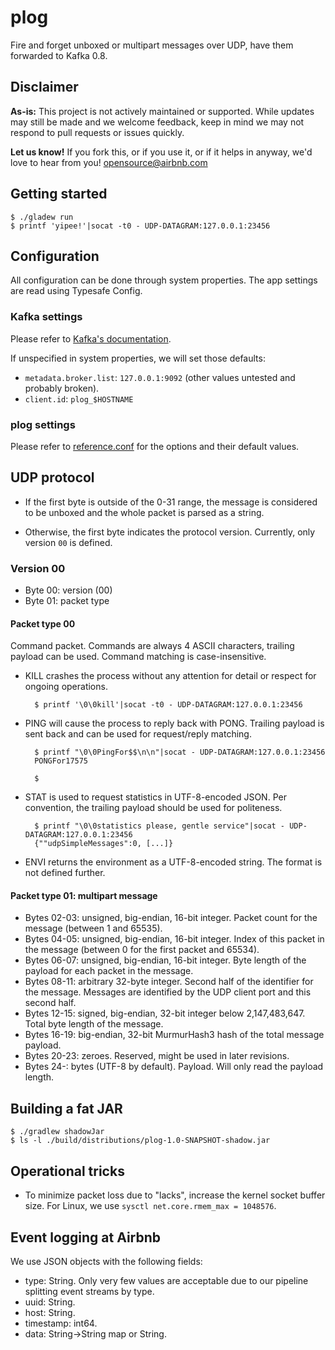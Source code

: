 # plog

Fire and forget unboxed or multipart messages over UDP, have them forwarded to Kafka 0.8.

## Disclaimer

**As-is:** This project is not actively maintained or supported.
While updates may still be made and we welcome feedback, keep in mind we may not respond to pull requests or issues quickly.

**Let us know!** If you fork this, or if you use it, or if it helps in anyway, we'd love to hear from you! opensource@airbnb.com


## Getting started

    $ ./gladew run
    $ printf 'yipee!'|socat -t0 - UDP-DATAGRAM:127.0.0.1:23456

## Configuration

All configuration can be done through system properties.
The app settings are read using Typesafe Config.

### Kafka settings

Please refer to [Kafka's documentation](http://kafka.apache.org/08/configuration.html).

If unspecified in system properties, we will set those defaults:
- `metadata.broker.list`: `127.0.0.1:9092` (other values untested and probably broken).
- `client.id`: `plog_$HOSTNAME`

### plog settings

Please refer to [reference.conf](src/main/resources/reference.conf) for the options and their default values.

## UDP protocol

- If the first byte is outside of the 0-31 range, the message is considered to be unboxed and the whole packet is parsed as a string.

- Otherwise, the first byte indicates the protocol version. Currently, only version `00` is defined.

### Version 00

- Byte 00: version (00)
- Byte 01: packet type


#### Packet type 00

Command packet. Commands are always 4 ASCII characters, trailing payload can be used. Command matching is case-insensitive.

- KILL crashes the process without any attention for detail or respect for ongoing operations.

        $ printf '\0\0kill'|socat -t0 - UDP-DATAGRAM:127.0.0.1:23456

- PING will cause the process to reply back with PONG. Trailing payload is sent back and can be used for request/reply matching.

        $ printf "\0\0PingFor$$\n\n"|socat - UDP-DATAGRAM:127.0.0.1:23456
        PONGFor17575
        
        $

- STAT is used to request statistics in UTF-8-encoded JSON. Per convention, the trailing payload should be used for politeness.

        $ printf "\0\0statistics please, gentle service"|socat - UDP-DATAGRAM:127.0.0.1:23456
        {""udpSimpleMessages":0, [...]}

- ENVI returns the environment as a UTF-8-encoded string. The format is not defined further.

#### Packet type 01: multipart message

- Bytes 02-03: unsigned, big-endian, 16-bit integer. Packet count for the message (between 1 and 65535).
- Bytes 04-05: unsigned, big-endian, 16-bit integer. Index of this packet in the message (between 0 for the first packet and 65534).
- Bytes 06-07: unsigned, big-endian, 16-bit integer. Byte length of the payload for each packet in the message.
- Bytes 08-11: arbitrary 32-byte integer. Second half of the identifier for the message. Messages are identified by the UDP client port and this second half.
- Bytes 12-15: signed, big-endian, 32-bit integer below 2,147,483,647. Total byte length of the message.
- Bytes 16-19: big-endian, 32-bit MurmurHash3 hash of the total message payload.
- Bytes 20-23: zeroes. Reserved, might be used in later revisions.
- Bytes 24-: bytes (UTF-8 by default). Payload. Will only read the payload length.

## Building a fat JAR

    $ ./gradlew shadowJar
    $ ls -l ./build/distributions/plog-1.0-SNAPSHOT-shadow.jar

## Operational tricks

- To minimize packet loss due to "lacks", increase the kernel socket buffer size. For Linux, we use `sysctl net.core.rmem_max = 1048576`.

## Event logging at Airbnb

We use JSON objects with the following fields:

- type: String. Only very few values are acceptable due to our pipeline splitting event streams by type.
- uuid: String.
- host: String.
- timestamp: int64.
- data: String→String map or String.
